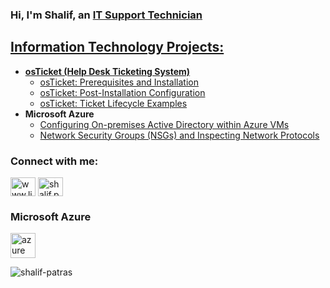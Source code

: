 ### Hi, I'm Shalif, an <a href="https://www.linkedin.com/in/shalifpeter/">IT Support Technician
  
<h2> Information Technology Projects:</h2>
  
- <b>osTicket (Help Desk Ticketing System)</b>
  - [osTicket: Prerequisites and Installation](https://github.com/joshmadakorcc/osticket-prereqs)
  - [osTicket: Post-Installation Configuration](https://github.com/joshmadakorcc/post-install-config)
  - [osTicket: Ticket Lifecycle Examples](https://github.com/joshmadakorcc/ticket-lifecycle)
- <b>Microsoft Azure</b>
  - [Configuring On-premises Active Directory within Azure VMs](https://github.com/joshmadakorcc/configure-ad)
  - [Network Security Groups (NSGs) and Inspecting Network Protocols](https://github.com/joshmadakorcc/azure-network-protocols)

  
<h3 align="left">Connect with me:</h3>
<p align="left">
<a href="https://linkedin.com/in/www.linkedin.com/in/shalifpeter" target="blank"><img align="center" src="https://raw.githubusercontent.com/rahuldkjain/github-profile-readme-generator/master/src/images/icons/Social/linked-in-alt.svg" alt="www.linkedin.com/in/shalifpeter" height="30" width="40" /></a>
<a href="https://instagram.com/shalif.peter" target="blank"><img align="center" src="https://raw.githubusercontent.com/rahuldkjain/github-profile-readme-generator/master/src/images/icons/Social/instagram.svg" alt="shalif.peter" height="30" width="40" /></a>
</p>

<h3 align="left">Microsoft Azure</h3>
<p align="left"> <a href="https://azure.microsoft.com/en-in/" target="_blank" rel="noreferrer"> <img src="https://www.vectorlogo.zone/logos/microsoft_azure/microsoft_azure-icon.svg" alt="azure" width="40" height="40"/> </a> </p>



<p><img align="center" src="https://github-readme-streak-stats.herokuapp.com/?user=shalif-patras&" alt="shalif-patras" /></p>


